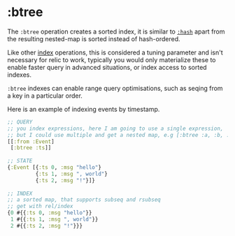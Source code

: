 # :btree

The `:btree` operation creates a sorted index, it is similar to [`:hash`](hash.md) apart from the resulting nested-map is sorted instead of hash-ordered.

Like other [index](indexes.md) operations, this is considered a tuning parameter and isn't necessary for relic to work, typically
you would only materialize these to enable faster query in advanced situations, or index access to sorted indexes.

`:btree` indexes can enable range query optimisations, such as seqing from a key in a particular order.

Here is an example of indexing events by timestamp.

```clojure 
;; QUERY
;; you index expressions, here I am going to use a single expression,
;; but I could use multiple and get a nested map, e.g [:btree :a, :b, :c]
[[:from :Event] 
 [:btree :ts]]
 
;; STATE
{:Event [{:ts 0, :msg "hello"}
         {:ts 1, :msg ", world"}
         {:ts 2, :msg "!"}]}
         
;; INDEX
;; a sorted map, that supports subseq and rsubseq
;; get with rel/index
{0 #{{:ts 0, :msg "hello"}}
 1 #{{:ts 1, :msg ", world"}}
 2 #{{:ts 2, :msg "!"}}}
```